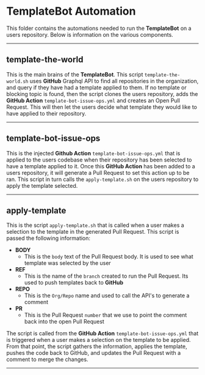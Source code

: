 # TemplateBot Automation

This folder contains the automations needed to run the **TemplateBot** on a users repository.
Below is information on the various components.

---

## template-the-world

This is the main brains of the **TemplateBot**. This script `template-the-world.sh` uses **GitHub** Graphql API to find all repositories in the organization, and query if they have had a template applied to them.
If no template or blocking topic is found, then the script clones the users repository, adds the **GitHub Action** `template-bot-issue-ops.yml` and creates an Open Pull Request.
This will then let the users decide what template they would like to have applied to their repository.

---

## template-bot-issue-ops

This is the injected **Github Action** `template-bot-issue-ops.yml` that is applied to the users codebase when their repository has been selected to have a template applied to it.
Once this **GitHub Action** has been added to a users repository, it will generate a Pull Request to set this action up to be ran.
This script in turn calls the `apply-template.sh` on the users repository to apply the template selected.

---

## apply-template

This is the script `apply-template.sh` that is called when a user makes a selection to the template in the generated Pull Request.
This script is passed the following information:

- **BODY**
  - This is the `body` text of the Pull Request body. It is used to see what template was selected by the user
- **REF**
  - This is the name of the `branch` created to run the Pull Request. Its used to push templates back to **GitHub**
- **REPO**
  - This is the `Org/Repo` name and used to call the API's to generate a comment
- **PR**
  - This is the Pull Request `number` that we use to point the comment back into the open Pull Request

The script is called from the **GitHub Action** `template-bot-issue-ops.yml` that is triggered when a user makes a selection on the template to be applied.
From that point, the script gathers the information, applies the template, pushes the code back to GitHub, and updates the Pull Request with a comment to merge the changes.

---

